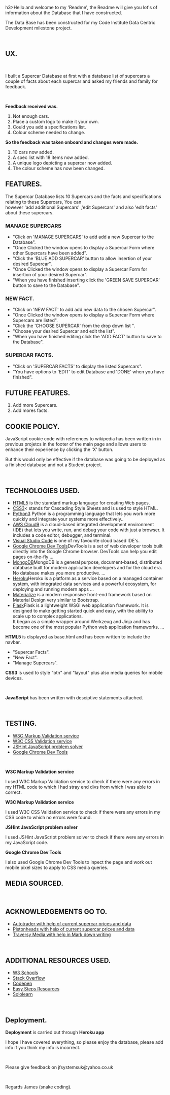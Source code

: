 h3>Hello and welcome to my 'Readme', the Readme will give you lot's of information about the Database that I have constructed.</h3><br>

<p>The Data Base has been constructed for my Code Institute Data Centric Development milestone project.</p><br>

<h2>UX.</h2><br>

<p>I built a Supercar Database at first with a database list of supercars a couple of facts about each supercar and asked my friends and family for feedback.</p><br>

<p><strong>Feedback received was.</strong></p>

<ol>

<li>Not enough cars.</li>
<li>Place a custom logo to make it your own.</li>
<li>Could you add a specifications list.</li>
<li>Colour scheme needed to change.</li>

</ol>

<p><strong>
So the feedback was taken onboard and changes were made.
</strong></p>

<ol>
<li>10 cars now added.</li>
<li>A spec list with 18 items now added.</li>
<li>A unique logo depicting a supercar now added.</li>
<li>The colour scheme has now been changed.</li>
</ol>

<h2>FEATURES.</h2>

<p>
The Supercar Database lists 10 Supercars and the facts and specifications relating to these Supercars, You can<br>
however 'add additional Supercars' ,'edit Supercars' and also 'edit facts' about these supercars.  

</p>
<h3>MANAGE SUPERCARS</h3>

<ul>
<li>"Click on 'MANAGE SUPERCARS' to add add a new Supercar to the Database".</li>
<li>"Once Clicked the window opens to display a Supercar Form where other Supercars have been added".</li>
<li>"Click the 'BLUE ADD SUPERCAR' button to allow insertion of your desired Supercar".</li>
<li>"Once Clicked the window opens to display a Supercar Form for insertion of your desired Supercar".</li>
<li>"When you have finished inserting click the 'GREEN SAVE SUPERCAR' button to save to the Database".</li>
</ul>

<h3>NEW FACT.</h3>

<ul>
<li>"Click on 'NEW FACT' to add add new data to the chosen Supercar".</li>
<li>"Once Clicked the window opens to display a Supercar Form where Supercars are listed".</li>
<li>"Click the 'CHOOSE SUPERCAR' from the drop down list ".</li>
<li>"Choose your desired Supercar and edit the list".</li>
<li>"When you have finished editing click the 'ADD FACT' button to save to the Database".</li>
</ul>

<h3>SUPERCAR FACTS.</h3>

<ul>
<li>"Click on 'SUPERCAR FACTS' to display the listed Supercars".</li>
<li>"You have options to 'EDIT' to edit Database and 'DONE' when you have finished".</li>
</ul>

<h2>FUTURE FEATURES.</h2>

<ol>
<li>Add more Supercars.</li>
<li>Add mores facts.</li>
</ol>


<h2>COOKIE POLICY.</h2>

<p>JavaScript cookie code with references to wikipedia has been written in in previous projetcs in the footer of the main page and allows users to enhance their experience by clicking the 'X' button.<br>
<p>But this would only be effective if the database was going to be deployed as a finished database and not a Student project.</p><br>

<h2>TECHNOLOGIES USED.</h2>

<ul>
<li><a href="https://www.w3schools.com/html/html_intro.asp">HTML5</a> is the standard markup language for creating Web pages.</li>
<li><a href="https://www.w3schools.com/css/default.asp">CSS3</a>< stands for Cascading Style Sheets and is used to style HTML.</li>
<li><a href="https://www.python.org/">Python3</a> Python is a programming language that lets you work more quickly and integrate your systems more effectively..</li>
<li><a href="https://aws.amazon.com/cloud9/">AWS Cloud9</a> is a cloud-based integrated development environment (IDE) that lets you write, run, and debug your code with just a browser. It includes a code editor, debugger, and terminal.</li>
<li><a href="https://code.visualstudio.com/">Visual Studio Code</a> is one of my favourite cloud based IDE's.</li>
<li><a href="https://developers.google.com/web/tools/chrome-devtools">Google Chrome Dev Tools</a>DevTools is a set of web developer tools built directly into the Google Chrome browser. DevTools can help you edit pages on-the-fly ...</li>
<li><a href="https://www.mongodb.com/">MongoDB</a>MongoDB is a general purpose, document-based, distributed database built for modern application developers and for the cloud era. No database makes you more productive. ...</li>
<li><a href="https://www.heroku.com/">Heroku</a>Heroku is a platform as a service based on a managed container system, with integrated data services and a powerful ecosystem, for deploying and running modern apps ...</li>
<li><a href="https://materializecss.com/">Materialize</a> is a modern responsive front-end framework based on Material Design very similar to Bootstrap.</li>
<li><a href="https://pypi.org/project/Flask/">Flask</a>Flask is a lightweight WSGI web application framework. It is designed to make getting started quick and easy, with the ability to scale up to complex applications.<br> It began as a simple wrapper around Werkzeug and Jinja and has become one of the most popular Python web application frameworks. ...</li>



</ul>



<p><strong>HTML5</strong> is displayed as base.html and has been written to include the navbar.</p>

<ul>
<li>"Supercar Facts".</li>
<li>"New Fact".</li>
<li>"Manage Supercars".</li>
</ul>

<p><strong>CSS3</strong> is used to style "btn" and "layout" plus also media queries for mobile devices.</p><br>

<p><strong>JavaScript</strong> has been written with desciptive statements attached.</p><br>


<h2>TESTING.</h2>

<ul>
<li><a href="https://validator.w3.org/">W3C Markup Validation service</a></li>
<li><a href="https://jigsaw.w3.org/css-validator/">W3C CSS Validation service</a></li>
<li><a href="https://jshint.com/">JSHint JavaScript problem solver</a></li>
<li><a href="https://developers.google.com/web/tools/chrome-devtools">Google Chrome Dev Tools</a></li>
</ul>
</br>

<p><strong>W3C Markup Validation service</strong></p>
<p>I used W3C Markup Validation service to check if there were any errors in my HTML code to which I had stray end divs from which I was able to correct.</p>

<p><strong>W3C Markup Validation service</strong></p>
<p>I used W3C CSS Validation service to check if there were any errors in my CSS code to which no errors were found.</p>

<p><strong>JSHint JavaScript problem solver</strong></p>
<p>I used JSHint JavaScript problem solver to check if there were any errors in my JavaScript code.</p>

<p><strong>Google Chrome Dev Tools</strong></p>
<p>I also used Google Chrome Dev Tools to inpect the page and work out mobile pixel sizes to apply to CSS media queries.</p>



<h2>MEDIA SOURCED.</h2>

<p></p><br>


<h2>ACKNOWLEDGEMENTS GO TO.</h2>

<ul>
<li><a href="https://www.autotrader.co.uk">Autotrader with help of current supercar prices and data</a></li>
<li><a href="https://www.pistonheads.com">Pistonheads with help of current supercar prices and data</a></li>
<li><a href="https://www.traversymedia.com">Traversy Media with help in Mark down writing</a></li>
</ul><br>

<p></p>

<h2>ADDITIONAL RESOURCES USED.</h2>

<ul>
<li><a href="https://www.w3schools.com/html/html_intro.asp">W3 Schools</a></li>
<li><a href="https://stackoverflow.com/">Stack Overflow</a></li>
<li><a href="https://codepen.io/">Codepen</a></li>
<li><a href="http://ineasysteps.com/">Easy Steps Resources</a></li>
<li><a href="https://www.sololearn.com/">Sololearn</a></li>
</ul><br>

<h2>Deployment.</h2>

<p><strong>Deployment</strong> is carried out through <strong>Heroku app</strong></p>


<p>I hope I have covered everything, so please enjoy the database, please add info if you think my info is incorrect.</p><br>

<p>Please give feedback on jfsystemsuk@yahoo.co.uk</p><br>

<p>Regards James (snake coding).</p><br>



 
  </body>
  </html>
